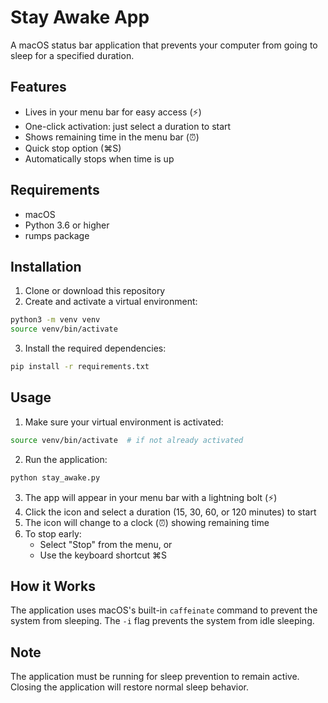 # Stay Awake App

A macOS status bar application that prevents your computer from going to sleep for a specified duration.

## Features
- Lives in your menu bar for easy access (⚡️)
- One-click activation: just select a duration to start
- Shows remaining time in the menu bar (⏰)
- Quick stop option (⌘S)
- Automatically stops when time is up

## Requirements
- macOS
- Python 3.6 or higher
- rumps package

## Installation

1. Clone or download this repository
2. Create and activate a virtual environment:
```bash
python3 -m venv venv
source venv/bin/activate
```
3. Install the required dependencies:
```bash
pip install -r requirements.txt
```

## Usage

1. Make sure your virtual environment is activated:
```bash
source venv/bin/activate  # if not already activated
```

2. Run the application:
```bash
python stay_awake.py
```

3. The app will appear in your menu bar with a lightning bolt (⚡️)
4. Click the icon and select a duration (15, 30, 60, or 120 minutes) to start
5. The icon will change to a clock (⏰) showing remaining time
6. To stop early:
   - Select "Stop" from the menu, or
   - Use the keyboard shortcut ⌘S

## How it Works

The application uses macOS's built-in `caffeinate` command to prevent the system from sleeping. The `-i` flag prevents the system from idle sleeping.

## Note

The application must be running for sleep prevention to remain active. Closing the application will restore normal sleep behavior. 